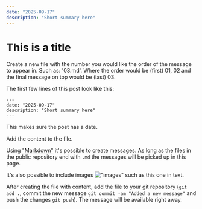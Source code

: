 ```yaml
---
date: "2025-09-17"
description: "Short summary here"
---
```


# This is a title
Create a new file with the number you would like the order of the message to appear in. Such as: '03.md'. Where the order would be (first) 01, 02 and the final message on top would be (last) 03.

The first few lines of this post look like this:

```
---
date: "2025-09-17"
description: "Short summary here"
---
```

This makes sure the post has a date.

Add the content to the file. 

Using ["Markdown"](https://www.markdownguide.org/) it's possible to create messages. As long as the files in the public repository end with `.md` the messages will be picked up in this page.

It's also possible to include images !["images"](https://picsum.photos/200) such as this one in text.

After creating the file with content, add the file to your git repository (`git add .`, commit the new message `git commit -am "Added a new message"` and push the changes `git push`). The message will be available right away.